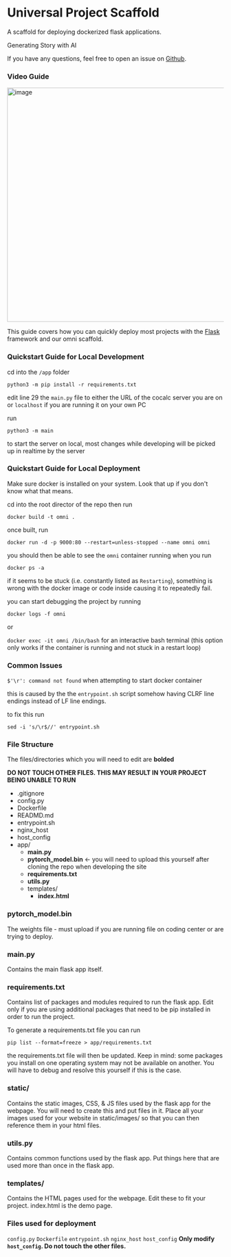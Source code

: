 # Universal Project Scaffold
A scaffold for deploying dockerized flask applications.

Generating Story with AI

If you have any questions, feel free to open an issue on [Github](https://github.com/organization-x/omni/issues).

### Video Guide

<img width="543" alt="image" src="https://user-images.githubusercontent.com/108036401/175399571-fb80e53a-90ef-4f3e-bb7d-f50b6b9b5013.png">


This guide covers how you can quickly deploy most projects with the [Flask](https://flask.palletsprojects.com/) framework and our omni scaffold.

### Quickstart Guide for Local Development

cd into the `/app` folder

`python3 -m pip install -r requirements.txt`

edit line 29 the `main.py` file to either the URL of the cocalc server you are on or `localhost` if you are running it on your own PC

run
 
 `python3 -m main`

to start the server on local, most changes while developing will be picked up in realtime by the server

### Quickstart Guide for Local Deployment

Make sure docker is installed on your system. Look that up if you don't know what that means.

cd into the root director of the repo then run 

`docker build -t omni .`

once built, run

`docker run -d -p 9000:80 --restart=unless-stopped --name omni omni`

you should then be able to see the `omni` container running when you run 

`docker ps -a`

if it seems to be stuck (i.e. constantly listed as `Restarting`), something is wrong with the docker image or code inside causing it to repeatedly fail.

you can start debugging the project by running 

`docker logs -f omni` 

or

`docker exec -it omni /bin/bash` for an interactive bash terminal (this option only works if the container is running and not stuck in a restart loop)

### Common Issues

`$'\r': command not found` when attempting to start docker container

this is caused by the the `entrypoint.sh` script somehow having CLRF line endings instead of LF line endings.

to fix this run

`sed -i 's/\r$//' entrypoint.sh`

### File Structure
The files/directories which you will need to edit are **bolded**

**DO NOT TOUCH OTHER FILES. THIS MAY RESULT IN YOUR PROJECT BEING UNABLE TO RUN**

- .gitignore
- config.py
- Dockerfile
- READMD.md
- entrypoint.sh
- nginx_host
- host_config
- app/
     - **main.py**
     - **pytorch_model.bin** <- you will need to upload this yourself after cloning the repo when developing the site
     - **requirements.txt**
     - **utils.py**
     - templates/
          - **index.html**
### pytorch_model.bin ###
The weights file - must upload if you are running file on coding center or are trying to deploy.
### main.py ###
Contains the main flask app itself.
### requirements.txt ###
Contains list of packages and modules required to run the flask app. Edit only if you are using additional packages that need to be pip installed in order to run the project.

To generate a requirements.txt file you can run

`pip list --format=freeze > app/requirements.txt`

the requirements.txt file will then be updated. Keep in mind: some packages you install on one operating system may not be available on another. You will have to debug and resolve this yourself if this is the case.
### static/ ###
Contains the static images, CSS, & JS files used by the flask app for the webpage. You will need to create this and put files in it. Place all your images used for your website in static/images/ so that you can then reference them in your html files.
### utils.py ###
Contains common functions used by the flask app. Put things here that are used more than once in the flask app.
### templates/ ###
Contains the HTML pages used for the webpage. Edit these to fit your project. index.html is the demo page.
### Files used for deployment ###
`config.py`
`Dockerfile`
`entrypoint.sh`
`nginx_host`
`host_config`
**Only modify `host_config`. Do not touch the other files.**
